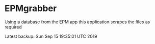 # EPMgrabber
Using a database from the EPM app this application scrapes the files as required


Latest backup: Sun Sep 15 19:35:01 UTC 2019
